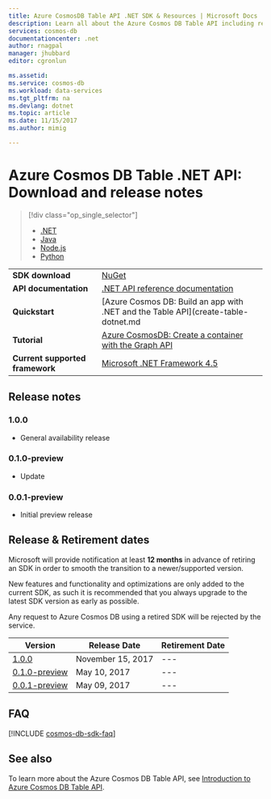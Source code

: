 ```yaml
---
title: Azure CosmosDB Table API .NET SDK & Resources | Microsoft Docs
description: Learn all about the Azure Cosmos DB Table API including release dates, retirement dates, and changes made between each version.
services: cosmos-db
documentationcenter: .net
author: rnagpal
manager: jhubbard
editor: cgronlun

ms.assetid: 
ms.service: cosmos-db
ms.workload: data-services
ms.tgt_pltfrm: na
ms.devlang: dotnet
ms.topic: article
ms.date: 11/15/2017
ms.author: mimig

---
```

# Azure Cosmos DB Table .NET API: Download and release notes
> [!div class="op_single_selector"]
> * [.NET](table-sdk-dotnet.md)
> * [Java](table-sdk-java.md)
> * [Node.js](table-sdk-nodejs.md)
> * [Python](table-sdk-python.md)

|   |   |
|---|---|
|**SDK download**|[NuGet](https://aka.ms/acdbtablenuget)|
|**API documentation**|[.NET API reference documentation](https://aka.ms/acdbtableapiref)|
|**Quickstart**|[Azure Cosmos DB: Build an app with .NET and the Table API](create-table-dotnet.md|
|**Tutorial**|[Azure CosmosDB: Create a container with the Graph API](tutorial-develop-graph-dotnet.md)|
|**Current supported framework**|[Microsoft .NET Framework 4.5](https://www.microsoft.com/download/details.aspx?id=30653)|

## Release notes

### <a name="1.0.0"/>1.0.0
* General availability release

### <a name="0.1.0-preview"/>0.1.0-preview
* Update

### <a name="0.0.1-preview"/>0.0.1-preview
* Initial preview release

## Release & Retirement dates
Microsoft will provide notification at least **12 months** in advance of retiring an SDK in order to smooth the transition to a newer/supported version.

New features and functionality and optimizations are only added to the current SDK, as such it is recommended that you always upgrade to the latest SDK version as early as possible. 

Any request to Azure Cosmos DB using a retired SDK will be rejected by the service.
<br/>

| Version | Release Date | Retirement Date |
| --- | --- | --- |
| [1.0.0](#1.0.0) |November 15, 2017|--- |
| [0.1.0-preview](#0.1.0-preview) |May 10, 2017 |--- |
| [0.0.1-preview](#0.0.1-preview) |May 09, 2017 |--- |

## FAQ
[!INCLUDE [cosmos-db-sdk-faq](../../includes/cosmos-db-sdk-faq.md)]

## See also
To learn more about the Azure Cosmos DB Table API, see [Introduction to Azure Cosmos DB Table API](table-introduction.md). 